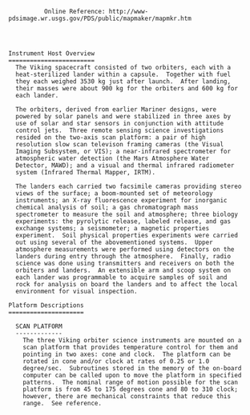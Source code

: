 
              Online Reference: http://www-pdsimage.wr.usgs.gov/PDS/public/mapmaker/mapmkr.htm

 
 
 
    Instrument Host Overview
    ========================
      The Viking spacecraft consisted of two orbiters, each with a
      heat-sterilized lander within a capsule.  Together with fuel
      they each weighed 3530 kg just after launch.  After landing,
      their masses were about 900 kg for the orbiters and 600 kg for
      each lander.
 
      The orbiters, derived from earlier Mariner designs, were
      powered by solar panels and were stabilized in three axes by
      use of solar and star sensors in conjunction with attitude
      control jets.  Three remote sensing science investigations
      resided on the two-axis scan platform: a pair of high
      resolution slow scan televison framing cameras (the Visual
      Imaging Subsystem, or VIS); a near-infrared spectrometer for
      atmospheric water detection (the Mars Atmosphere Water
      Detector, MAWD); and a visual and thermal infrared radiometer
      system (Infrared Thermal Mapper, IRTM).
 
      The landers each carried two facsimile cameras providing stereo
      views of the surface; a boom-mounted set of meteorology
      instruments; an X-ray fluorescence experiment for inorganic
      chemical analysis of soil; a gas chromatograph mass
      spectrometer to measure the soil and atmosphere; three biology
      experiments: the pyrolytic release, labeled release, and gas
      exchange systems; a seismometer; a magnetic properties
      experiment.  Soil physical properties experiments were carried
      out using several of the abovementioned systems.  Upper
      atmosphere measurements were performed using detectors on the
      landers during entry through the atmosphere.  Finally, radio
      science was done using transmitters and receivers on both the
      orbiters and landers.  An extensible arm and scoop system on
      each lander was programmable to acquire samples of soil and
      rock for analysis on board the landers and to affect the local
      environment for visual inspection.
 
    Platform Descriptions
    =====================
 
      SCAN PLATFORM
      -------------
        The three Viking orbiter science instruments are mounted on a
        scan platform that provides temperature control for them and
        pointing in two axes: cone and clock.  The platform can be
        rotated in cone and/or clock at rates of 0.25 or 1.0
        degree/sec.  Subroutines stored in the memory of the on-board
        computer can be called upon to move the platform in specified
        patterns.  The nominal range of motion possible for the scan
        platform is from 45 to 175 degrees cone and 80 to 310 clock;
        however, there are mechanical constraints that reduce this
        range.  See reference.
 

        